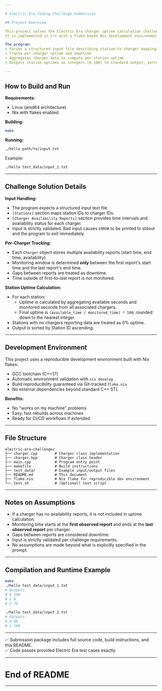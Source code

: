 ```yaml
---

# Electric Era Coding Challenge Submission

## Project Overview

This project solves the Electric Era charger uptime calculation challenge.  
It is implemented in C++ with a flake-based Nix development environment for reproducibility and portability.

The program:
- Parses a structured input file describing station-to-charger mappings and charger availability reports
- Tracks per-charger uptime and downtime
- Aggregates charger data to compute per-station uptime
- Outputs station uptimes as integers [0-100] to standard output, sorted by station ID

---
```


## How to Build and Run

**Requirements:**  
- Linux (amd64 architecture)  
- Nix with flakes enabled

**Building:**

```bash
make
```

**Running:**

```bash
./hello path/to/input.txt
```

Example:

```bash
./hello test_data/input_1.txt
```

---

## Challenge Solution Details

**Input Handling:**
- The program expects a structured input text file.
- `[Stations]` section maps station IDs to charger IDs.
- `[Charger Availability Reports]` section provides time intervals and availability status for each charger.
- Input is strictly validated. Bad input causes `ERROR` to be printed to stdout and the program to exit immediately.

**Per-Charger Tracking:**
- Each `Charger` object stores multiple availability reports (start time, end time, availability).
- Monitoring window is determined **only** between the first report's start time and the last report's end time.
- Gaps between reports are treated as downtime.
- Time outside of first-to-last report is not monitored.

**Station Uptime Calculation:**
- For each station:
  - Uptime is calculated by aggregating available seconds and monitored seconds from all associated chargers.
  - Final uptime is `(available_time / monitored_time) * 100`, rounded down to the nearest integer.
- Stations with no chargers reporting data are treated as 0% uptime.
- Output is sorted by Station ID ascending.

---

## Development Environment

This project uses a reproducible development environment built with Nix flakes:
- GCC toolchain (C++17)
- Automatic environment validation with `nix develop`
- Build reproducibility guaranteed via Git-tracked `flake.nix`
- No external dependencies beyond standard C++ STL

**Benefits:**
- No "works on my machine" problems
- Easy, fast rebuilds across machines
- Ready for CI/CD workflows if extended

---

## File Structure

```text
electric-era-challenge/
├── charger.cpp        # Charger class implementation
├── charger.hpp        # Charger class header
├── main.cpp           # Program entry point
├── makefile           # Build instructions
├── test_data/         # Example input/output files
├── README.md          # This document
├── flake.nix          # Nix flake for reproducible dev environment
└── test.sh            # (Optional) test script
```

---

## Notes on Assumptions

- If a charger has no availability reports, it is not included in uptime calculation.
- Monitoring time starts at the **first observed report** and ends at the **last observed report** per charger.
- Gaps between reports are considered downtime.
- Input is strictly validated per challenge requirements.
- No assumptions are made beyond what is explicitly specified in the prompt.

---

## Compilation and Runtime Example

```bash
make
./hello test_data/input_1.txt
# Outputs:
# 0 100
# 1 0
# 2 75
```

```bash
./hello test_data/input_2.txt
# Outputs:
# 0 66
# 1 100
```

---

✅ Submission package includes full source code, build instructions, and this README.  
✅ Code passes provided Electric Era test cases exactly.

---

# End of README

---

